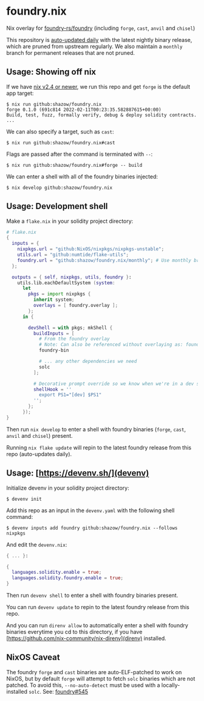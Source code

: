# foundry.nix
Nix overlay for [foundry-rs/foundry](https://github.com/foundry-rs/foundry/) (including `forge`, `cast`, `anvil` and `chisel`)

This repository is [auto-updated daily](https://github.com/shazow/foundry.nix/blob/main/.github/workflows/update-foundry-bin.yml) with the latest nightly binary release, which are pruned from upstream regularly. We also maintain a `monthly` branch for permanent releases that are not pruned.

## Usage: Showing off nix

If we have [nix v2.4 or newer](https://nix.dev/tutorials/install-nix), we run this repo and get `forge` is the default app target:

```console
$ nix run github:shazow/foundry.nix
forge 0.1.0 (691c814 2022-02-11T00:23:35.582887615+00:00)
Build, test, fuzz, formally verify, debug & deploy solidity contracts.
...
```

We can also specify a target, such as `cast`:

```console
$ nix run github:shazow/foundry.nix#cast
```

Flags are passed after the command is terminated with `--`:

```console
$ nix run github:shazow/foundry.nix#forge -- build
```

We can enter a shell with all of the foundry binaries injected:

```console
$ nix develop github:shazow/foundry.nix
```

## Usage: Development shell

Make a `flake.nix` in your solidity project directory:

```nix
# flake.nix
{
  inputs = {
    nixpkgs.url = "github:NixOS/nixpkgs/nixpkgs-unstable";
    utils.url = "github:numtide/flake-utils";
    foundry.url = "github:shazow/foundry.nix/monthly"; # Use monthly branch for permanent releases
  };

  outputs = { self, nixpkgs, utils, foundry }:
    utils.lib.eachDefaultSystem (system:
      let
        pkgs = import nixpkgs {
          inherit system;
          overlays = [ foundry.overlay ];
        };
      in {

        devShell = with pkgs; mkShell {
          buildInputs = [
            # From the foundry overlay
            # Note: Can also be referenced without overlaying as: foundry.defaultPackage.${system}
            foundry-bin

            # ... any other dependencies we need
            solc
          ];

          # Decorative prompt override so we know when we're in a dev shell
          shellHook = ''
            export PS1="[dev] $PS1"
          '';
        };
      });
}
```

Then run `nix develop` to enter a shell with foundry binaries (`forge`, `cast`, `anvil` and `chisel`) present.

Running `nix flake update` will repin to the latest foundry release from this repo (auto-updates daily).

## Usage: [https://devenv.sh/](devenv)

Initialize devenv in your solidity project directory:

```shell
$ devenv init
```

Add this repo as an input in the `devenv.yaml` with the following shell command:

```shell
$ devenv inputs add foundry github:shazow/foundry.nix --follows nixpkgs
```

And edit the `devenv.nix`:

```nix
{ ... }:

{
  languages.solidity.enable = true;
  languages.solidity.foundry.enable = true;
}
```

Then run `devenv shell` to enter a shell with foundry binaries present.

You can run `devenv update` to repin to the latest foundry release from this repo.

And you can run `direnv allow` to automatically enter a shell with foundry binaries everytime you cd to this directory, if you have [https://github.com/nix-community/nix-direnv](direnv) installed.

## NixOS Caveat

The foundry `forge` and `cast` binaries are auto-ELF-patched to work on NixOS, but by default `forge` will attempt to fetch `solc` binaries which are not patched. To avoid this, `--no-auto-detect` must be used with a locally-installed `solc`. See: [foundry#545](https://github.com/foundry-rs/foundry/issues/545)
